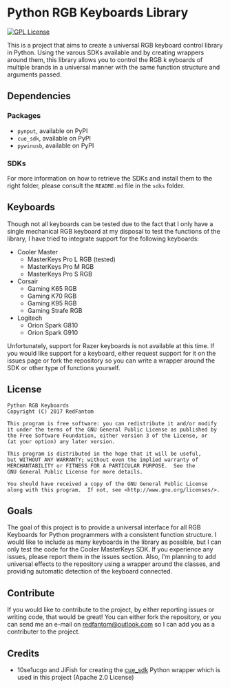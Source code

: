 # Python RGB Keyboards Library
[![GPL License](https://img.shields.io/badge/license-GPL-blue.svg)](https://opensource.org/licenses/GPL-3.0)

This is a project that aims to create a universal RGB keyboard control 
library in Python. Using the varous SDKs available and by creating 
wrappers around them, this library allows you to control the RGB k
eyboards of multiple brands in a universal manner with the same function 
structure and arguments passed.

## Dependencies

### Packages
- `pynput`, available on PyPI
- `cue_sdk`, available on PyPI
- `pywinusb`, available on PyPI

### SDKs
For more information on how to retrieve the SDKs and install them to 
the right folder, please consult the `README.md` file in the `sdks` 
folder.

## Keyboards
Though not all keyboards can be tested due to the fact that I only have 
a single mechanical RGB keyboard at my disposal to test the functions of 
the library, I have tried to integrate support for the following 
keyboards:

- Cooler Master
  * MasterKeys Pro L RGB (tested)
  * MasterKeys Pro M RGB
  * MasterKeys Pro S RGB
- Corsair
  * Gaming K65 RGB
  * Gaming K70 RGB
  * Gaming K95 RGB
  * Gaming Strafe RGB
- Logitech
  * Orion Spark G810
  * Orion Spark G910

Unfortunately, support for Razer keyboards is not available at this 
time. If you would like support for a keyboard, either request support 
for it on the issues page or fork the repository so you can write a 
wrapper around the SDK or other type of functions yourself.

## License

    Python RGB Keyboards
    Copyright (C) 2017 RedFantom

    This program is free software: you can redistribute it and/or modify
    it under the terms of the GNU General Public License as published by
    the Free Software Foundation, either version 3 of the License, or
    (at your option) any later version.

    This program is distributed in the hope that it will be useful,
    but WITHOUT ANY WARRANTY; without even the implied warranty of
    MERCHANTABILITY or FITNESS FOR A PARTICULAR PURPOSE.  See the
    GNU General Public License for more details.

    You should have received a copy of the GNU General Public License
    along with this program.  If not, see <http://www.gnu.org/licenses/>.
    
## Goals
The goal of this project is to provide a universal interface for all RGB 
Keyboards for Python programmers with a consistent function structure. 
I would like to include as many keyboards in the library as possible, 
but I can only test the code for the Cooler MasterKeys SDK. If you 
experience any issues, please report them in the issues section. Also, 
I'm planning to add universal effects to the repository using a wrapper 
around the classes, and providing automatic detection of the keyboard 
connected.

## Contribute
If you would like to contribute to the project, by either reporting 
issues or writing code, that would be great! You can either fork the 
repository, or you can send me an e-mail on [redfantom@outlook.com](mailto:redfantom@outlook.com) 
so I can add you as a contributer to the project.

## Credits

- 10se1ucgo and JiFish for creating the [cue_sdk](https://github.com/10se1ucgo/cue_sdk) 
Python wrapper which is used in this project (Apache 2.0 License)

